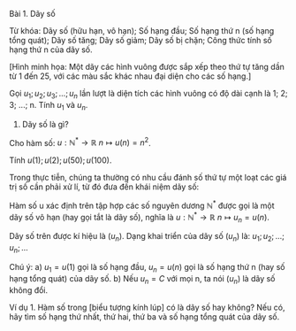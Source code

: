 Bài 1. Dãy số

Từ khóa: Dãy số (hữu hạn, vô hạn); Số hạng đầu; Số hạng thứ n (số hạng tổng quát); 
Dãy số tăng; Dãy số giảm; Dãy số bị chặn; Công thức tính số hạng thứ n của dãy số.

[Hình minh họa: Một dãy các hình vuông được sắp xếp theo thứ tự tăng dần từ 1 đến 25, với các màu sắc khác nhau đại diện cho các số hạng.]

Gọi $u_1; u_2; u_3; ...; u_n$ lần lượt là diện tích các hình vuông có độ dài cạnh là 1; 2; 3; ...; n.
Tính $u_1$ và $u_n$.

1. Dãy số là gì?

Cho hàm số:
$u: \mathbb{N}^* \to \mathbb{R}$
$n \mapsto u(n) = n^2$.

Tính $u(1); u(2); u(50); u(100)$.

Trong thực tiễn, chúng ta thường có nhu cầu đánh số thứ tự một loạt các giá trị số cần phải xử lí, từ đó đưa đến khái niệm dãy số:

Hàm số u xác định trên tập hợp các số nguyên dương $\mathbb{N}^*$ được gọi là một dãy số vô hạn (hay gọi tắt là dãy số), nghĩa là
$u: \mathbb{N}^* \to \mathbb{R}$
$n \mapsto u_n = u(n)$.

Dãy số trên được kí hiệu là $(u_n)$.
Dạng khai triển của dãy số $(u_n)$ là: $u_1; u_2; ...; u_n; ...$

Chú ý:
a) $u_1 = u(1)$ gọi là số hạng đầu, $u_n = u(n)$ gọi là số hạng thứ n (hay số hạng tổng quát) của dãy số.
b) Nếu $u_n = C$ với mọi n, ta nói $(u_n)$ là dãy số không đổi.

Ví dụ 1. Hàm số trong [biểu tượng kính lúp] có là dãy số hay không? Nếu có, hãy tìm số hạng thứ nhất, thứ hai, thứ ba và số hạng tổng quát của dãy số.
